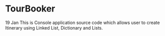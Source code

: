 # TourBooker
19 Jan
This is Console application source code which allows user to create Itinerary using Linked List, Dictionary and Lists.
